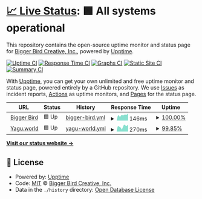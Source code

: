 # [📈 Live Status](https://status.biggerbird.com): <!--live status--> **🟩 All systems operational**

This repository contains the open-source uptime monitor and status page for [Bigger Bird Creative, Inc.](https://biggerbird.com/), powered by [Upptime](https://github.com/upptime/upptime).

[![Uptime CI](https://github.com/koj-co/upptime/workflows/Uptime%20CI/badge.svg)](https://github.com/koj-co/upptime/actions?query=workflow%3A%22Uptime+CI%22)
[![Response Time CI](https://github.com/koj-co/upptime/workflows/Response%20Time%20CI/badge.svg)](https://github.com/koj-co/upptime/actions?query=workflow%3A%22Response+Time+CI%22)
[![Graphs CI](https://github.com/koj-co/upptime/workflows/Graphs%20CI/badge.svg)](https://github.com/koj-co/upptime/actions?query=workflow%3A%22Graphs+CI%22)
[![Static Site CI](https://github.com/koj-co/upptime/workflows/Static%20Site%20CI/badge.svg)](https://github.com/koj-co/upptime/actions?query=workflow%3A%22Static+Site+CI%22)
[![Summary CI](https://github.com/koj-co/upptime/workflows/Summary%20CI/badge.svg)](https://github.com/koj-co/upptime/actions?query=workflow%3A%22Summary+CI%22)

With [Upptime](https://upptime.js.org), you can get your own unlimited and free uptime monitor and status page, powered entirely by a GitHub repository. We use [Issues](https://github.com/bigger-bird/upptime/issues) as incident reports, [Actions](https://github.com/bigger-bird/upptime/actions) as uptime monitors, and [Pages](https://status.biggerbird.com) for the status page.

<!--start: status pages-->
<!-- This summary is generated by Upptime (https://github.com/upptime/upptime) -->
<!-- Do not edit this manually, your changes will be overwritten -->
<!-- prettier-ignore -->
| URL | Status | History | Response Time | Uptime |
| --- | ------ | ------- | ------------- | ------ |
| <img alt="" src="https://favicons.githubusercontent.com/www.biggerbird.com" height="13"> [Bigger Bird](https://www.biggerbird.com) | 🟩 Up | [bigger-bird.yml](https://github.com/bigger-bird/upptime/commits/HEAD/history/bigger-bird.yml) | <details><summary><img alt="Response time graph" src="./graphs/bigger-bird/response-time-week.png" height="20"> 146ms</summary><br><a href="https://status.biggerbird.com/history/bigger-bird"><img alt="Response time 197" src="https://img.shields.io/endpoint?url=https%3A%2F%2Fraw.githubusercontent.com%2Fbigger-bird%2Fupptime%2FHEAD%2Fapi%2Fbigger-bird%2Fresponse-time.json"></a><br><a href="https://status.biggerbird.com/history/bigger-bird"><img alt="24-hour response time 187" src="https://img.shields.io/endpoint?url=https%3A%2F%2Fraw.githubusercontent.com%2Fbigger-bird%2Fupptime%2FHEAD%2Fapi%2Fbigger-bird%2Fresponse-time-day.json"></a><br><a href="https://status.biggerbird.com/history/bigger-bird"><img alt="7-day response time 146" src="https://img.shields.io/endpoint?url=https%3A%2F%2Fraw.githubusercontent.com%2Fbigger-bird%2Fupptime%2FHEAD%2Fapi%2Fbigger-bird%2Fresponse-time-week.json"></a><br><a href="https://status.biggerbird.com/history/bigger-bird"><img alt="30-day response time 163" src="https://img.shields.io/endpoint?url=https%3A%2F%2Fraw.githubusercontent.com%2Fbigger-bird%2Fupptime%2FHEAD%2Fapi%2Fbigger-bird%2Fresponse-time-month.json"></a><br><a href="https://status.biggerbird.com/history/bigger-bird"><img alt="1-year response time 197" src="https://img.shields.io/endpoint?url=https%3A%2F%2Fraw.githubusercontent.com%2Fbigger-bird%2Fupptime%2FHEAD%2Fapi%2Fbigger-bird%2Fresponse-time-year.json"></a></details> | <details><summary><a href="https://status.biggerbird.com/history/bigger-bird">100.00%</a></summary><a href="https://status.biggerbird.com/history/bigger-bird"><img alt="All-time uptime 99.96%" src="https://img.shields.io/endpoint?url=https%3A%2F%2Fraw.githubusercontent.com%2Fbigger-bird%2Fupptime%2FHEAD%2Fapi%2Fbigger-bird%2Fuptime.json"></a><br><a href="https://status.biggerbird.com/history/bigger-bird"><img alt="24-hour uptime 100.00%" src="https://img.shields.io/endpoint?url=https%3A%2F%2Fraw.githubusercontent.com%2Fbigger-bird%2Fupptime%2FHEAD%2Fapi%2Fbigger-bird%2Fuptime-day.json"></a><br><a href="https://status.biggerbird.com/history/bigger-bird"><img alt="7-day uptime 100.00%" src="https://img.shields.io/endpoint?url=https%3A%2F%2Fraw.githubusercontent.com%2Fbigger-bird%2Fupptime%2FHEAD%2Fapi%2Fbigger-bird%2Fuptime-week.json"></a><br><a href="https://status.biggerbird.com/history/bigger-bird"><img alt="30-day uptime 99.98%" src="https://img.shields.io/endpoint?url=https%3A%2F%2Fraw.githubusercontent.com%2Fbigger-bird%2Fupptime%2FHEAD%2Fapi%2Fbigger-bird%2Fuptime-month.json"></a><br><a href="https://status.biggerbird.com/history/bigger-bird"><img alt="1-year uptime 99.96%" src="https://img.shields.io/endpoint?url=https%3A%2F%2Fraw.githubusercontent.com%2Fbigger-bird%2Fupptime%2FHEAD%2Fapi%2Fbigger-bird%2Fuptime-year.json"></a></details>
| <img alt="" src="https://favicons.githubusercontent.com/yagu.world" height="13"> [Yagu.world](https://yagu.world) | 🟩 Up | [yagu-world.yml](https://github.com/bigger-bird/upptime/commits/HEAD/history/yagu-world.yml) | <details><summary><img alt="Response time graph" src="./graphs/yagu-world/response-time-week.png" height="20"> 270ms</summary><br><a href="https://status.biggerbird.com/history/yagu-world"><img alt="Response time 573" src="https://img.shields.io/endpoint?url=https%3A%2F%2Fraw.githubusercontent.com%2Fbigger-bird%2Fupptime%2FHEAD%2Fapi%2Fyagu-world%2Fresponse-time.json"></a><br><a href="https://status.biggerbird.com/history/yagu-world"><img alt="24-hour response time 360" src="https://img.shields.io/endpoint?url=https%3A%2F%2Fraw.githubusercontent.com%2Fbigger-bird%2Fupptime%2FHEAD%2Fapi%2Fyagu-world%2Fresponse-time-day.json"></a><br><a href="https://status.biggerbird.com/history/yagu-world"><img alt="7-day response time 270" src="https://img.shields.io/endpoint?url=https%3A%2F%2Fraw.githubusercontent.com%2Fbigger-bird%2Fupptime%2FHEAD%2Fapi%2Fyagu-world%2Fresponse-time-week.json"></a><br><a href="https://status.biggerbird.com/history/yagu-world"><img alt="30-day response time 731" src="https://img.shields.io/endpoint?url=https%3A%2F%2Fraw.githubusercontent.com%2Fbigger-bird%2Fupptime%2FHEAD%2Fapi%2Fyagu-world%2Fresponse-time-month.json"></a><br><a href="https://status.biggerbird.com/history/yagu-world"><img alt="1-year response time 573" src="https://img.shields.io/endpoint?url=https%3A%2F%2Fraw.githubusercontent.com%2Fbigger-bird%2Fupptime%2FHEAD%2Fapi%2Fyagu-world%2Fresponse-time-year.json"></a></details> | <details><summary><a href="https://status.biggerbird.com/history/yagu-world">99.85%</a></summary><a href="https://status.biggerbird.com/history/yagu-world"><img alt="All-time uptime 99.93%" src="https://img.shields.io/endpoint?url=https%3A%2F%2Fraw.githubusercontent.com%2Fbigger-bird%2Fupptime%2FHEAD%2Fapi%2Fyagu-world%2Fuptime.json"></a><br><a href="https://status.biggerbird.com/history/yagu-world"><img alt="24-hour uptime 100.00%" src="https://img.shields.io/endpoint?url=https%3A%2F%2Fraw.githubusercontent.com%2Fbigger-bird%2Fupptime%2FHEAD%2Fapi%2Fyagu-world%2Fuptime-day.json"></a><br><a href="https://status.biggerbird.com/history/yagu-world"><img alt="7-day uptime 99.85%" src="https://img.shields.io/endpoint?url=https%3A%2F%2Fraw.githubusercontent.com%2Fbigger-bird%2Fupptime%2FHEAD%2Fapi%2Fyagu-world%2Fuptime-week.json"></a><br><a href="https://status.biggerbird.com/history/yagu-world"><img alt="30-day uptime 99.93%" src="https://img.shields.io/endpoint?url=https%3A%2F%2Fraw.githubusercontent.com%2Fbigger-bird%2Fupptime%2FHEAD%2Fapi%2Fyagu-world%2Fuptime-month.json"></a><br><a href="https://status.biggerbird.com/history/yagu-world"><img alt="1-year uptime 99.93%" src="https://img.shields.io/endpoint?url=https%3A%2F%2Fraw.githubusercontent.com%2Fbigger-bird%2Fupptime%2FHEAD%2Fapi%2Fyagu-world%2Fuptime-year.json"></a></details>

<!--end: status pages-->

[**Visit our status website →**](https://status.biggerbird.com)

## 📄 License

- Powered by: [Upptime](https://github.com/upptime/upptime)
- Code: [MIT](./LICENSE) © [Bigger Bird Creative, Inc.](https://biggerbird.com/)
- Data in the `./history` directory: [Open Database License](https://opendatacommons.org/licenses/odbl/1-0/)
